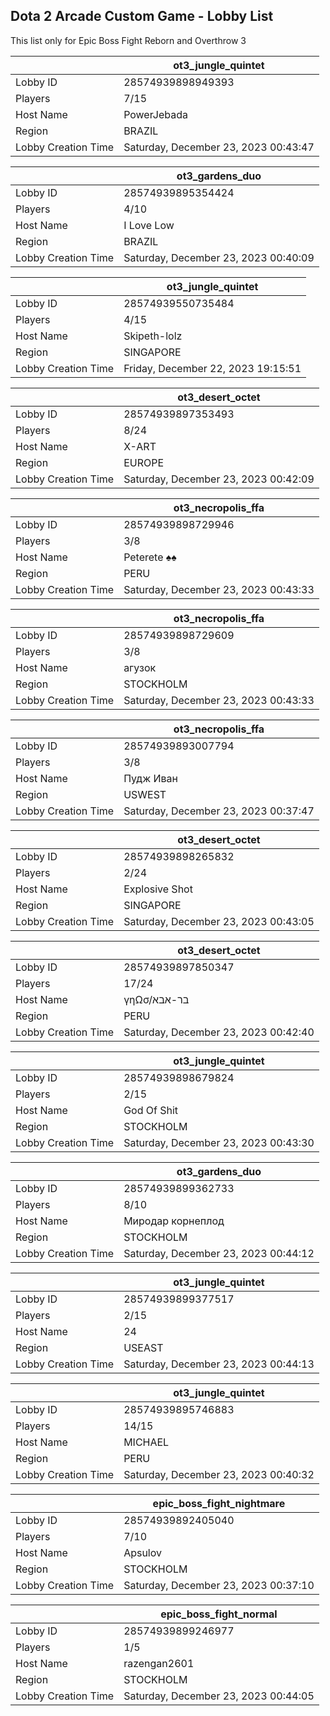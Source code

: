 ## Dota 2 Arcade Custom Game - Lobby List

This list only for Epic Boss Fight Reborn and Overthrow 3

|  | ot3_jungle_quintet |
| ------ | ------ |
| Lobby ID | 28574939898949393 |
| Players | 7/15 |
| Host Name | PowerJebada |
| Region | BRAZIL |
| Lobby Creation Time | Saturday, December 23, 2023 00:43:47 |


|  | ot3_gardens_duo |
| ------ | ------ |
| Lobby ID | 28574939895354424 |
| Players | 4/10 |
| Host Name | I Love Low |
| Region | BRAZIL |
| Lobby Creation Time | Saturday, December 23, 2023 00:40:09 |


|  | ot3_jungle_quintet |
| ------ | ------ |
| Lobby ID | 28574939550735484 |
| Players | 4/15 |
| Host Name | Skipeth-lolz |
| Region | SINGAPORE |
| Lobby Creation Time | Friday, December 22, 2023 19:15:51 |


|  | ot3_desert_octet |
| ------ | ------ |
| Lobby ID | 28574939897353493 |
| Players | 8/24 |
| Host Name | X-ART |
| Region | EUROPE |
| Lobby Creation Time | Saturday, December 23, 2023 00:42:09 |


|  | ot3_necropolis_ffa |
| ------ | ------ |
| Lobby ID | 28574939898729946 |
| Players | 3/8 |
| Host Name | Peterete ♠♠ |
| Region | PERU |
| Lobby Creation Time | Saturday, December 23, 2023 00:43:33 |


|  | ot3_necropolis_ffa |
| ------ | ------ |
| Lobby ID | 28574939898729609 |
| Players | 3/8 |
| Host Name | агузок |
| Region | STOCKHOLM |
| Lobby Creation Time | Saturday, December 23, 2023 00:43:33 |


|  | ot3_necropolis_ffa |
| ------ | ------ |
| Lobby ID | 28574939893007794 |
| Players | 3/8 |
| Host Name | Пудж Иван |
| Region | USWEST |
| Lobby Creation Time | Saturday, December 23, 2023 00:37:47 |


|  | ot3_desert_octet |
| ------ | ------ |
| Lobby ID | 28574939898265832 |
| Players | 2/24 |
| Host Name | Explosive Shot |
| Region | SINGAPORE |
| Lobby Creation Time | Saturday, December 23, 2023 00:43:05 |


|  | ot3_desert_octet |
| ------ | ------ |
| Lobby ID | 28574939897850347 |
| Players | 17/24 |
| Host Name | γηΩσ/בר-אבא |
| Region | PERU |
| Lobby Creation Time | Saturday, December 23, 2023 00:42:40 |


|  | ot3_jungle_quintet |
| ------ | ------ |
| Lobby ID | 28574939898679824 |
| Players | 2/15 |
| Host Name | God Of Shit |
| Region | STOCKHOLM |
| Lobby Creation Time | Saturday, December 23, 2023 00:43:30 |


|  | ot3_gardens_duo |
| ------ | ------ |
| Lobby ID | 28574939899362733 |
| Players | 8/10 |
| Host Name | Миродар корнеплод |
| Region | STOCKHOLM |
| Lobby Creation Time | Saturday, December 23, 2023 00:44:12 |


|  | ot3_jungle_quintet |
| ------ | ------ |
| Lobby ID | 28574939899377517 |
| Players | 2/15 |
| Host Name | 24 |
| Region | USEAST |
| Lobby Creation Time | Saturday, December 23, 2023 00:44:13 |


|  | ot3_jungle_quintet |
| ------ | ------ |
| Lobby ID | 28574939895746883 |
| Players | 14/15 |
| Host Name | MICHAEL |
| Region | PERU |
| Lobby Creation Time | Saturday, December 23, 2023 00:40:32 |


|  | epic_boss_fight_nightmare |
| ------ | ------ |
| Lobby ID | 28574939892405040 |
| Players | 7/10 |
| Host Name | Apsulov |
| Region | STOCKHOLM |
| Lobby Creation Time | Saturday, December 23, 2023 00:37:10 |


|  | epic_boss_fight_normal |
| ------ | ------ |
| Lobby ID | 28574939899246977 |
| Players | 1/5 |
| Host Name | razengan2601 |
| Region | STOCKHOLM |
| Lobby Creation Time | Saturday, December 23, 2023 00:44:05 |


